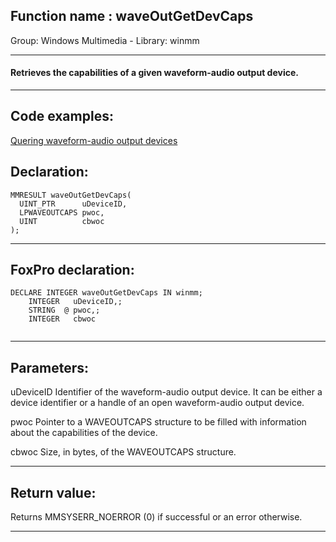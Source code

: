 
## Function name : waveOutGetDevCaps
Group: Windows Multimedia - Library: winmm    
***  


#### Retrieves the capabilities of a given waveform-audio output device.
***  


## Code examples:
[Quering waveform-audio output devices](../../samples/sample_393.md)  

## Declaration:
```foxpro  
MMRESULT waveOutGetDevCaps(
  UINT_PTR      uDeviceID,
  LPWAVEOUTCAPS pwoc,
  UINT          cbwoc
);  
```  
***  


## FoxPro declaration:
```foxpro  
DECLARE INTEGER waveOutGetDevCaps IN winmm;
	INTEGER   uDeviceID,;
	STRING  @ pwoc,;
	INTEGER   cbwoc
  
```  
***  


## Parameters:
uDeviceID 
Identifier of the waveform-audio output device. It can be either a device identifier or a handle of an open waveform-audio output device. 

pwoc 
Pointer to a WAVEOUTCAPS structure to be filled with information about the capabilities of the device. 

cbwoc 
Size, in bytes, of the WAVEOUTCAPS structure.  
***  


## Return value:
Returns MMSYSERR_NOERROR (0) if successful or an error otherwise.  
***  

